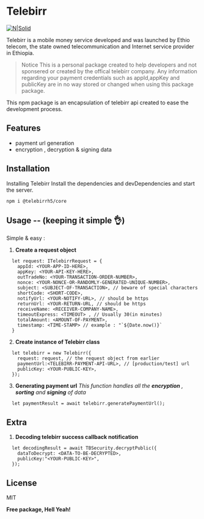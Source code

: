 # Telebirr

[![N|Solid](https://www.ethiotelecom.et/wp-content/uploads/2021/04/TeleBirr-Logo.svg)](https://www.ethiotelecom.et/wp-content/uploads/2021/04/TeleBirr-Logo.svg)


Telebirr is a mobile money service developed and was launched by Ethio telecom, the state owned telecommunication and Internet service provider in Ethiopia.
> Notice
> This is a personal package  created to help developers and not sponsered or created by the offical telebirr company.
> Any information regarding your payment credentials such as appId,appKey and publicKey are in no way stored or changed when using this package package.

This npm package  is an encapsulation of telebirr  api created to ease the development process.

## Features
- payment url generation
- encryption , decryption & signing data

## Installation
Installing Telebirr
Install the dependencies and devDependencies and start the server.
```
npm i @telebirrh5/core
```
## Usage -- (keeping it simple 👌) 

Simple & easy :
1. **Create a request object**
```
  let request: ITelebirrRequest = {
    appId: <YOUR-APP-ID-HERE>,
    appKey: <YOUR-API-KEY-HERE>,
    outTradeNo: <YOUR-TRANSACTION-ORDER-NUMBER>,
    nonce: <YOUR-NONCE-OR-RANDOMLY-GENERATED-UNIQUE-NUMBER>,
    subject: <SUBJECT-OF-TRANSACTION>, // beware of special characters
    shortCode: <SHORT-CODE>, 
    notifyUrl: <YOUR-NOTIFY-URL>, // should be https 
    returnUrl: <YOUR-RETURN-URL, // should be https
    receiveName: <RECEIVER-COMPANY-NAME>,
    timeoutExpress: <TIMEOUT> , // Usually 30(in minutes)
    totalAmount: <AMOUNT-OF-PAYMENT>,
    timestamp: <TIME-STAMP> // example : "`${Date.now()}`
  }
```
2. **Create instance of Telebirr class**
```
  let telebirr = new Telebirr({
    request: request, // the request object from earlier
    paymentUrl:<TELEBIRR-PAYMENT-API-URL>, // [production/test] url 
    publicKey: <YOUR-PUBLIC-KEY>,
  });
```
3. **Generating payment url**
*This function handles all the **encryption** , **sorting** and **signing** of data*
```
  let paymentResult = await telebirr.generatePaymentUrl();
```
## Extra  
1. **Decoding telebirr success callback notification**
```
  let decodingResult = await TBSecurity.decryptPublic({
    dataToDecrypt: <DATA-TO-BE-DECRYPTED>,
    publicKey:"<YOUR-PUBLIC-KEY>",
  });
```





## License

MIT

**Free package, Hell Yeah!**
